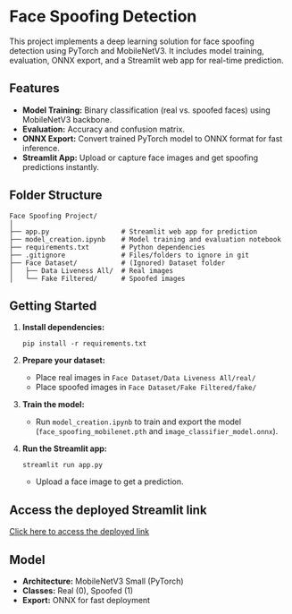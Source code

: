 # Face Spoofing Detection

This project implements a deep learning solution for face spoofing detection using PyTorch and MobileNetV3. It includes model training, evaluation, ONNX export, and a Streamlit web app for real-time prediction.

## Features

- **Model Training:** Binary classification (real vs. spoofed faces) using MobileNetV3 backbone.
- **Evaluation:** Accuracy and confusion matrix.
- **ONNX Export:** Convert trained PyTorch model to ONNX format for fast inference.
- **Streamlit App:** Upload or capture face images and get spoofing predictions instantly.

## Folder Structure

```
Face Spoofing Project/
│
├── app.py                  # Streamlit web app for prediction
├── model_creation.ipynb    # Model training and evaluation notebook
├── requirements.txt        # Python dependencies
├── .gitignore              # Files/folders to ignore in git
├── Face Dataset/           # (Ignored) Dataset folder
│   ├── Data Liveness All/  # Real images
│   └── Fake Filtered/      # Spoofed images
```

## Getting Started

1. **Install dependencies:**
   ```
   pip install -r requirements.txt
   ```

2. **Prepare your dataset:**
   - Place real images in `Face Dataset/Data Liveness All/real/`
   - Place spoofed images in `Face Dataset/Fake Filtered/fake/`

3. **Train the model:**
   - Run `model_creation.ipynb` to train and export the model (`face_spoofing_mobilenet.pth` and `image_classifier_model.onnx`).

4. **Run the Streamlit app:**
   ```
   streamlit run app.py
   ```
   - Upload a face image to get a prediction.

## Access the deployed Streamlit link
[Click here to access the deployed link](https://valenreswara-face-spoofing.streamlit.app/)

## Model

- **Architecture:** MobileNetV3 Small (PyTorch)
- **Classes:** Real (0), Spoofed (1)
- **Export:** ONNX for fast deployment
